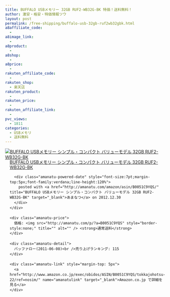 ```yaml
---
title: BUFFALO USBメモリー 32GB RUF2-WB32G-BK 特価！送料無料！
author: 激安・格安・特価情報ツウ
layout: post
permalink: /free-shipping/buffalo-usb-32gb-ruf2wb32gbk.html
a8affiliate_code:
  - 
a8image_link:
  - 
a8product:
  - 
a8shop:
  - 
a8price:
  - 
rakuten_affiliate_code:
  - 
rakuten_shop:
  - 楽天店
rakuten_product:
  - 
rakuten_price:
  - 
rakuten_affiliate_link:
  - 
pvc_views:
  - 1811
categories:
  - USBメモリ
  - 送料無料
---
```

<div class="amanatu-box" style="margin-bottom:0px;">
  <div class="amanatu-image" style="float:left;">
    <a href="http://www.amazon.co.jp/exec/obidos/ASIN/B0051C9YQS/tokkajohotsu-22/ref=nosim/" name="amanatulink" target="_blank"><img src="http://i1.wp.com/ecx.images-amazon.com/images/I/414yHC5U26L._SL160_.jpg?w=546" alt="BUFFALO USBメモリー シンプル・コンパクト バリューモデル 32GB RUF2-WB32G-BK" style="border: none;" data-recalc-dims="1" /></a>
  </div>
  
  <div class="amanatu-info" style="float:left;margin-left:15px;line-height:120%">
    <div class="amanatu-name" style="margin-bottom:10px;line-height:120%">
      <a href="http://www.amazon.co.jp/exec/obidos/ASIN/B0051C9YQS/tokkajohotsu-22/ref=nosim/" name="amanatulink" target="_blank">BUFFALO USBメモリー シンプル・コンパクト バリューモデル 32GB RUF2-WB32G-BK</a> 
      
      <div class="amanatu-powered-date" style="font-size:7pt;margin-top:5px;font-family:verdana;line-height:120%">
        posted with <a href="http://amanatu.com/amazon/asin/B0051C9YQS/" title="BUFFALO USBメモリー シンプル・コンパクト バリューモデル 32GB RUF2-WB32G-BK" target="_blank">あまなつ</a> on 2012.12.30
      </div>
    </div>
    
    <div class="amanatu-price">
      価格: <img src="http://amanatu.com/p/?a=B0051C9YQS" style="border-style:none;" title="" alt="" /> <strong>通常送料</strong>
    </div>
    
    <div class="amanatu-detail">
      バッファロー(2011-06-08)<br />売り上げランキング: 115
    </div>
    
    <div class="amanatu-link" style="margin-top: 5px">
      <a href="http://www.amazon.co.jp/exec/obidos/ASIN/B0051C9YQS/tokkajohotsu-22/ref=nosim/" name="amanatulink" target="_blank">Amazon.co.jp で詳細を見る</a>
    </div>
  </div>
  
  <div class="amanatu-footer" style="clear: left">
  </div>
</div>